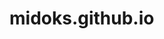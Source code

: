 midoks.github.io
================

<!-- test -->
<!-- {% for j in page %}
    <a>{{ j }}</a><br />
{% endfor %} -->
